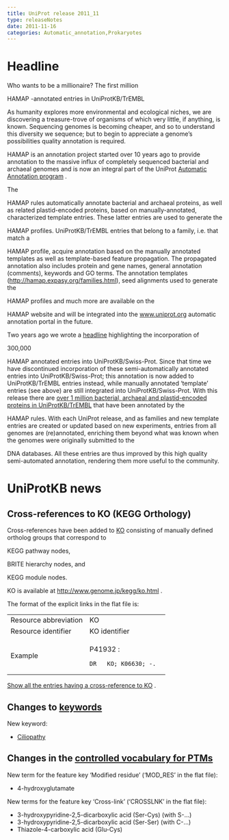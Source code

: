 ```yaml
---
title: UniProt release 2011_11
type: releaseNotes
date: 2011-11-16
categories: Automatic_annotation,Prokaryotes
---
```


# Headline

Who wants to be a millionaire? The first million

HAMAP -annotated entries in UniProtKB/TrEMBL

As humanity explores more environmental and ecological niches, we are discovering a treasure-trove of organisms of which very little, if anything, is known. Sequencing genomes is becoming cheaper, and so to understand this diversity we sequence; but to begin to appreciate a genome’s possibilities quality annotation is required.

HAMAP is an annotation project started over 10 years ago to provide annotation to the massive influx of completely sequenced bacterial and archaeal genomes and is now an integral part of the UniProt [Automatic Annotation program](http://www.uniprot.org/help/automatic_annotation) .

The

HAMAP rules automatically annotate bacterial and archaeal proteins, as well as related plastid-encoded proteins, based on manually-annotated, characterized template entries. These latter entries are used to generate the

HAMAP profiles. UniProtKB/TrEMBL entries that belong to a family, i.e. that match a

HAMAP profile, acquire annotation based on the manually annotated templates as well as template-based feature propagation. The propagated annotation also includes protein and gene names, general annotation (comments), keywords and GO terms. The annotation templates (http://hamap.expasy.org/families.html), seed alignments used to generate the

HAMAP profiles and much more are available on the

HAMAP website and will be integrated into the www.uniprot.org automatic annotation portal in the future.

Two years ago we wrote a [headline](http://www.uniprot.org/news/2009/09/22/release) highlighting the incorporation of

300,000

HAMAP annotated entries into UniProtKB/Swiss-Prot. Since that time we have discontinued incorporation of these semi-automatically annotated entries into UniProtKB/Swiss-Prot; this annotation is now added to UniProtKB/TrEMBL entries instead, while manually annotated ‘template’ entries (see above) are still integrated into UniProtKB/Swiss-Prot. With this release there are [over 1 million bacterial, archaeal and plastid-encoded proteins in UniProtKB/TrEMBL](http://www.uniprot.org/uniprot/?query=source:HAMAP+reviewed:no) that have been annotated by the

HAMAP rules. With each UniProt release, and as families and new template entries are created or updated based on new experiments, entries from all genomes are (re)annotated, enriching them beyond what was known when the genomes were originally submitted to the

DNA databases. All these entries are thus improved by this high quality semi-automated annotation, rendering them more useful to the community.

# UniProtKB news

## Cross-references to KO (KEGG Orthology)

Cross-references have been added to [KO](http://www.genome.jp/kegg/ko.html) consisting of manually defined ortholog groups that correspond to

KEGG pathway nodes,

BRITE hierarchy nodes, and

KEGG module nodes.

KO is available at <http://www.genome.jp/kegg/ko.html> .

The format of the explicit links in the flat file is:

<table><colgroup><col style="width: 50%" /><col style="width: 50%" /></colgroup><tbody><tr class="odd"><td>Resource abbreviation</td><td>KO</td></tr><tr class="even"><td>Resource identifier</td><td>KO identifier</td></tr><tr class="odd"><td>Example</td><td><p>P41932 :</p><pre><code>DR   KO; K06630; -.</code></pre></td></tr></tbody></table>

[Show all the entries having a cross-reference to KO](http://www.uniprot.org/uniprot/?query=database:ko) .

## Changes to [keywords](https://ftp.uniprot.org/pub/databases/uniprot/current_release/knowledgebase/complete/docs/keywlist)

New keyword:

-   [Ciliopathy](http://www.uniprot.org/keywords/KW-1186)

## Changes in the [controlled vocabulary for PTMs](https://ftp.uniprot.org/pub/databases/uniprot/current_release/knowledgebase/complete/docs/ptmlist)

New term for the feature key ‘Modified residue’ (‘MOD\_RES’ in the flat file):

-   4-hydroxyglutamate

New terms for the feature key ‘Cross-link’ (‘CROSSLNK’ in the flat file):

-   3-hydroxypyridine-2,5-dicarboxylic acid (Ser-Cys) (with S-...)
-   3-hydroxypyridine-2,5-dicarboxylic acid (Ser-Ser) (with C-...)
-   Thiazole-4-carboxylic acid (Glu-Cys)
